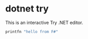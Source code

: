 # dotnet try

This is an interactive Try .NET editor.

``` fsharp --source-file ./samples/FSharpConsole/Program.fs --project ./samples/FSharpConsole/FSharpConsole.fsproj  --region some_region
printfn "hello from F#"
```
